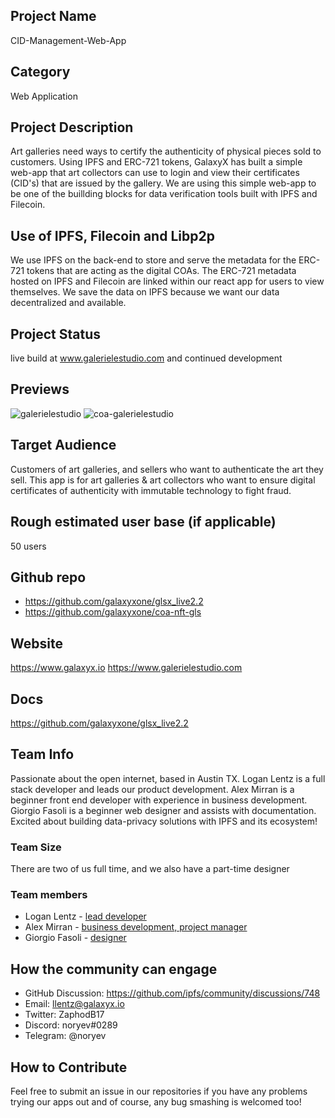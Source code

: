## Project Name
CID-Management-Web-App

## Category 
Web Application

## Project Description
Art galleries need ways to certify the authenticity of physical pieces sold to customers. Using IPFS and ERC-721 tokens, GalaxyX has built a simple web-app that art collectors can use to login and view their certificates (CID's) that are issued by the gallery. We are using this simple web-app to be one of the buillding blocks for data verification tools built with IPFS and Filecoin. 

## Use of IPFS, Filecoin and Libp2p
We use IPFS on the back-end to store and serve the metadata for the ERC-721 tokens that are acting as the digital COAs. The ERC-721 metadata hosted on IPFS and Filecoin are linked within our react app for users to view themselves. We save the data on IPFS because we want our data decentralized and available.<!-- Describe how your project uses any or all of these technologies, and why. -->

## Project Status
live build at www.galerielestudio.com and continued development

## Previews
![galerielestudio](https://user-images.githubusercontent.com/30084404/159200476-003161a1-7701-45fd-8d15-4bc9513f46d0.png)
![coa-galerielestudio](https://user-images.githubusercontent.com/30084404/159204299-ba62659c-3f69-42da-ae21-3af360837ab1.png)


## Target Audience

Customers of art galleries, and sellers who want to authenticate the art they sell. This app is for art galleries & art collectors who want to ensure digital certificates of authenticity with immutable technology to fight fraud.

## Rough estimated user base (if applicable)
50 users

## Github repo
- <https://github.com/galaxyxone/glsx_live2.2>
- <https://github.com/galaxyxone/coa-nft-gls>

<!--Attach a link to your GitHub repo - open source is required - please make sure your repo has a license file and is licensed using MIT open source license! -->

## Website
https://www.galaxyx.io
https://www.galerielestudio.com 

## Docs
https://github.com/galaxyxone/glsx_live2.2

## Team Info
Passionate about the open internet, based in Austin TX. Logan Lentz is a full stack developer and leads our product development. Alex Mirran is a beginner front end developer with experience in business development. Giorgio Fasoli is a beginner web designer and assists with documentation. Excited about building data-privacy solutions with IPFS and its ecosystem!

### Team Size  
There are two of us full time, and we also have a part-time designer 

### Team members  
- Logan Lentz - [lead developer](https://github.com/noryev)
- Alex Mirran - [business development, project manager](https://github.com/galaxyxtwo)
- Giorgio Fasoli - [designer](https://github.com/galaxyxthree)

## How the community can engage
* GitHub Discussion: https://github.com/ipfs/community/discussions/748 <!--Start a discussion with the community here: https://github.com/ipfs/community/discussions/new and attach the link!-->  
* Email:  llentz@galaxyx.io  
* Twitter:  ZaphodB17
* Discord:  noryev#0289
* Telegram:  @noryev

## How to Contribute
Feel free to submit an issue in our repositories if you have any problems trying our apps out and of course, any bug smashing is welcomed too!
